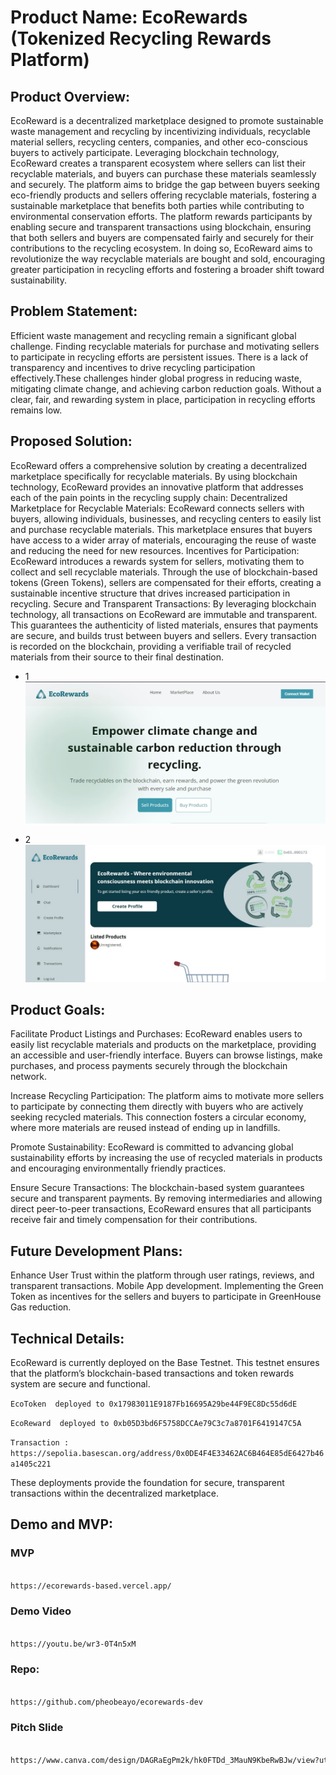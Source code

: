 # Product Name: EcoRewards (Tokenized Recycling Rewards Platform)

## Product Overview:
EcoReward is a decentralized marketplace designed to promote sustainable waste management and recycling by incentivizing individuals, recyclable material sellers, recycling centers, companies, and other eco-conscious buyers to actively participate. Leveraging blockchain technology, EcoReward creates a transparent ecosystem where sellers can list their recyclable materials, and buyers can purchase these materials seamlessly and securely. The platform aims to bridge the gap between buyers seeking eco-friendly products and sellers offering recyclable materials, fostering a sustainable marketplace that benefits both parties while contributing to environmental conservation efforts.
The platform rewards participants by enabling secure and transparent transactions using blockchain, ensuring that both sellers and buyers are compensated fairly and securely for their contributions to the recycling ecosystem. In doing so, EcoReward aims to revolutionize the way recyclable materials are bought and sold, encouraging greater participation in recycling efforts and fostering a broader shift toward sustainability.


## Problem Statement:
Efficient waste management and recycling remain a significant global challenge. Finding recyclable materials for purchase and motivating sellers to participate in recycling efforts are persistent issues. There is a lack of transparency and incentives to drive recycling participation effectively.These challenges hinder global progress in reducing waste, mitigating climate change, and achieving carbon reduction goals. Without a clear, fair, and rewarding system in place, participation in recycling efforts remains low.


## Proposed Solution:
EcoReward offers a comprehensive solution by creating a decentralized marketplace specifically for recyclable materials. By using blockchain technology, EcoReward provides an innovative platform that addresses each of the pain points in the recycling supply chain:
Decentralized Marketplace for Recyclable Materials: EcoReward connects sellers with buyers, allowing individuals, businesses, and recycling centers to easily list and purchase recyclable materials. This marketplace ensures that buyers have access to a wider array of materials, encouraging the reuse of waste and reducing the need for new resources.
Incentives for Participation: EcoReward introduces a rewards system for sellers, motivating them to collect and sell recyclable materials. Through the use of blockchain-based tokens (Green Tokens), sellers are compensated for their efforts, creating a sustainable incentive structure that drives increased participation in recycling.
Secure and Transparent Transactions: By leveraging blockchain technology, all transactions on EcoReward are immutable and transparent. This guarantees the authenticity of listed materials, ensures that payments are secure, and builds trust between buyers and sellers. Every transaction is recorded on the blockchain, providing a verifiable trail of recycled materials from their source to their final destination.


- 1
![Screenshot](./public/screenshot.jpg)

- 2
![Screenshot](./public/screenshot2.jpg)





## Product Goals:
Facilitate Product Listings and Purchases: EcoReward enables users to easily list recyclable materials and products on the marketplace, providing an accessible and user-friendly interface. Buyers can browse listings, make purchases, and process payments securely through the blockchain network.


Increase Recycling Participation: The platform aims to motivate more sellers to participate by connecting them directly with buyers who are actively seeking recycled materials. This connection fosters a circular economy, where more materials are reused instead of ending up in landfills.


Promote Sustainability: EcoReward is committed to advancing global sustainability efforts by increasing the use of recycled materials in products and encouraging environmentally friendly practices.


Ensure Secure Transactions: The blockchain-based system guarantees secure and transparent payments. By removing intermediaries and allowing direct peer-to-peer transactions, EcoReward ensures that all participants receive fair and timely compensation for their contributions.


## Future Development Plans:
Enhance User Trust within the platform through user ratings, reviews, and transparent transactions.
Mobile App development. 
Implementing the Green Token as incentives for the sellers and buyers to participate in GreenHouse Gas reduction.

## Technical Details:
EcoReward is currently deployed on the Base Testnet. This testnet ensures that the platform’s blockchain-based transactions and token rewards system are secure and functional.

`EcoToken  deployed to 0x17983011E9187Fb16695A29be44F9EC8Dc55d6dE `

`EcoReward  deployed to 0xb05D3bd6F5758DCCAe79C3c7a8701F6419147C5A `

`Transaction : https://sepolia.basescan.org/address/0x0DE4F4E33462AC6B464E85dE6427b46a1405c221`

These deployments provide the foundation for secure, transparent transactions within the decentralized marketplace.

## Demo and MVP:

### MVP
```bash

https://ecorewards-based.vercel.app/ 

```


### Demo Video
``` bash

https://youtu.be/wr3-0T4n5xM

```

### Repo:  
```bash

https://github.com/pheobeayo/ecorewards-dev 

```

### Pitch Slide
```bash

https://www.canva.com/design/DAGRaEgPm2k/hk0FTDd_3MauN9KbeRwBJw/view?utm_content=DAGRaEgPm2k&utm_campaign=designshare&utm_medium=link&utm_source=editor

```